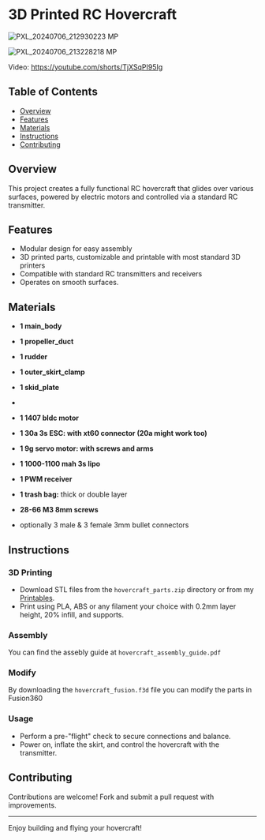 # 3D Printed RC Hovercraft

![PXL_20240706_212930223 MP](https://github.com/Dmitrii-Tomin/hovercraft/assets/83939750/9b95c440-3dba-4b87-9749-60d340d6d755)

![PXL_20240706_213228218 MP](https://github.com/Dmitrii-Tomin/hovercraft/assets/83939750/c892280a-f744-419e-8b61-7af889dbeeda)

Video: https://youtube.com/shorts/TjXSqPI95Ig

## Table of Contents
- [Overview](#overview)
- [Features](#features)
- [Materials](#materials)
- [Instructions](#instructions)
- [Contributing](#contributing)

## Overview
This project creates a fully functional RC hovercraft that glides over various surfaces, powered by electric motors and controlled via a standard RC transmitter.

## Features
- Modular design for easy assembly
- 3D printed parts, customizable and printable with most standard 3D printers
- Compatible with standard RC transmitters and receivers
- Operates on smooth surfaces.

## Materials

- **1 main_body**
- **1 propeller_duct**
- **1 rudder**
- **1 outer_skirt_clamp**
- **1 skid_plate**
-  

- **1 1407 bldc motor**
- **1 30a 3s ESC: with xt60 connector (20a might work too)**
- **1 9g servo motor: with screws and arms**
- **1 1000-1100 mah 3s lipo**
- **1 PWM receiver**
- **1 trash bag:** thick or double layer
- **28-66 M3 8mm screws**
- optionally 3 male & 3 female 3mm bullet connectors

## Instructions

### 3D Printing
- Download STL files from the `hovercraft_parts.zip` directory or from my [Printables](https://www.printables.com/model/934954-rc-hovercraft).
- Print using PLA, ABS or any filament your choice with 0.2mm layer height, 20% infill, and supports.

### Assembly
You can find the assebly guide at `hovercraft_assembly_guide.pdf`

### Modify
By downloading the `hovercraft_fusion.f3d` file you can modify the parts in Fusion360

### Usage
- Perform a pre-"flight" check to secure connections and balance.
- Power on, inflate the skirt, and control the hovercraft with the transmitter.

## Contributing
Contributions are welcome! Fork and submit a pull request with improvements.

---

Enjoy building and flying your hovercraft!
